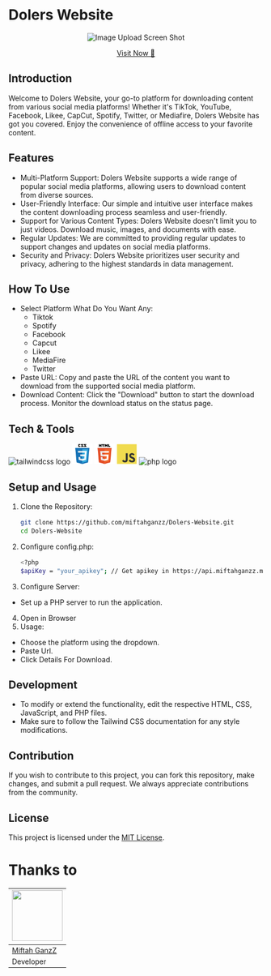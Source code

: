 # Dolers Website

<p align="center">
  <img src="https://raw.githubusercontent.com/miftahganzz/Dolers-Website/main/preview.png" alt="Image Upload Screen Shot">
</p>

<p align="center">
<a href="https://dolers.miftah.xyz" target="_blank">Visit Now 🚀</a>
</p>

## Introduction

Welcome to Dolers Website, your go-to platform for downloading content from various social media platforms! Whether it's TikTok, YouTube, Facebook, Likee, CapCut, Spotify, Twitter, or Mediafire, Dolers Website has got you covered. Enjoy the convenience of offline access to your favorite content.

## Features

* Multi-Platform Support: Dolers Website supports a wide range of popular social media platforms, allowing users to download content from diverse sources.
* User-Friendly Interface: Our simple and intuitive user interface makes the content downloading process seamless and user-friendly.
* Support for Various Content Types: Dolers Website doesn't limit you to just videos. Download music, images, and documents with ease.
* Regular Updates: We are committed to providing regular updates to support changes and updates on social media platforms.
* Security and Privacy: Dolers Website prioritizes user security and privacy, adhering to the highest standards in data management.

## How To Use

* Select Platform What Do You Want Any:
  - Tiktok
  - Spotify
  - Facebook
  - Capcut
  - Likee
  - MediaFire
  - Twitter
* Paste URL: Copy and paste the URL of the content you want to download from the supported social media platform.
* Download Content: Click the "Download" button to start the download process. Monitor the download status on the status page.

## Tech & Tools
<p align="left"> 
<img src="https://cdn.jsdelivr.net/gh/devicons/devicon/icons/tailwindcss/tailwindcss-original-wordmark.svg" height="40" alt="tailwindcss logo"  />
<img src="https://raw.githubusercontent.com/devicons/devicon/master/icons/css3/css3-original-wordmark.svg" alt="css3" width="40" height="40"/>
<img src="https://raw.githubusercontent.com/devicons/devicon/master/icons/html5/html5-original-wordmark.svg" alt="html5" width="40" height="40"/>
<img src="https://raw.githubusercontent.com/devicons/devicon/master/icons/javascript/javascript-original.svg" alt="javascript" width="40" height="40"/> 
<img src="https://cdn.jsdelivr.net/gh/devicons/devicon/icons/php/php-original.svg" height="40" alt="php logo"  />

## Setup and Usage

1. Clone the Repository:
   ``` bash
   git clone https://github.com/miftahganzz/Dolers-Website.git
   cd Dolers-Website
   ```
2. Configure config.php:
   ``` bash
   <?php
   $apiKey = "your_apikey"; // Get apikey in https://api.miftahganzz.my.id
   ```
3. Configure Server:
* Set up a PHP server to run the application.
4. Open in Browser
5. Usage:
* Choose the platform using the dropdown.
* Paste Url.
* Click Details For Download.

## Development
* To modify or extend the functionality, edit the respective HTML, CSS, JavaScript, and PHP files.
* Make sure to follow the Tailwind CSS documentation for any style modifications.

## Contribution

If you wish to contribute to this project, you can fork this repository, make changes, and submit a pull request. We always appreciate contributions from the community.

## License
This project is licensed under the [MIT License](LICENSE).

# Thanks to
<a href="https://github.com/miftahganzz"><img src="https://github.com/miftahganzz.png?size=100" width="100" height="100"></a> |
---|
[Miftah GanzZ](https://github.com/miftahganzz)  |
Developer |
